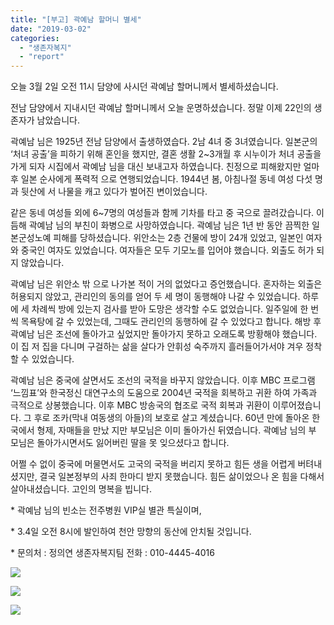 ```yaml
---
title: "[부고] 곽예남 할머니 별세"
date: "2019-03-02"
categories: 
  - "생존자복지"
  - "report"
---
```


오늘 3월 2일 오전 11시 담양에 사시던 곽예남 할머니께서 별세하셨습니다.

전남 담양에서 지내시던 곽예남 할머니께서 오늘 운명하셨습니다. 정말 이제 22인의 생존자가 남았습니다.

곽예남 님은 1925년 전남 담양에서 출생하였습다. 2남 4녀 중 3녀였습니다. 일본군의 ‘처녀 공출’을 피하기 위해 혼인을 했지만, 결혼 생활 2~3개월 후 시누이가 처녀 공출을 가게 되자 시집에서 곽예남 님을 대신 보내고자 하였습니다. 친정으로 피해왔지만 얼마 후 일본 순사에게 폭력적 으로 연행되었습니다. 1944년 봄, 아침나절 동네 여성 다섯 명과 뒷산에 서 나물을 캐고 있다가 벌어진 변이었습니다.

같은 동네 여성들 외에 6~7명의 여성들과 함께 기차를 타고 중 국으로 끌려갔습니다. 이듬해 곽예남 님의 부친이 화병으로 사망하였습니다. 곽예남 님은 1년 반 동안 끔찍한 일본군성노예 피해를 당하셨습니다. 위안소는 2층 건물에 방이 24개 있었고, 일본인 여자와 중국인 여자도 있었습니다. 여자들은 모두 기모노를 입어야 했습니다. 외출도 허가 되지 않았습니다.

곽예남 님은 위안소 밖 으로 나가본 적이 거의 없었다고 증언했습니다. 혼자하는 외출은 허용되지 않았고, 관리인의 동의를 얻어 두 세 명이 동행해야 나갈 수 있었습니다. 하루에 세 차례씩 방에 있는지 검사를 받아 도망은 생각할 수도 없었습니다. 일주일에 한 번씩 목욕탕에 갈 수 있었는데, 그때도 관리인의 동행하에 갈 수 있었다고 합니다. 해방 후 곽예남 님은 조선에 돌아가고 싶었지만 돌아가지 못하고 오래도록 방황해야 했습니다. 이 집 저 집을 다니며 구걸하는 삶을 살다가 안휘성 숙주까지 흘러들어가서야 겨우 정착할 수 있었습니다.

곽예남 님은 중국에 살면서도 조선의 국적을 바꾸지 않았습니다. 이후 MBC 프로그램 ‘느낌표’와 한국정신 대연구소의 도움으로 2004년 국적을 회복하고 귀환 하여 가족과 극적으로 상봉했습니다. 이후 MBC 방송국의 협조로 국적 회복과 귀환이 이루어졌습니다. 그 후로 조카(막내 여동생의 아들)의 보호로 살고 계셨습니다. 60년 만에 돌아온 한국에서 형제, 자매들을 만났 지만 부모님은 이미 돌아가신 뒤였습니다. 곽예남 님의 부 모님은 돌아가시면서도 잃어버린 딸을 못 잊으셨다고 합니다.

어쩔 수 없이 중국에 머물면서도 고국의 국적을 버리지 못하고 힘든 생을 어렵게 버텨내셨지만, 결국 일본정부의 사죄 한마디 받지 못했습니다. 힘든 삶이었으나 온 힘을 다해서 살아내셨습니다. 고인의 명복을 빕니다.

\* 곽예남 님의 빈소는 전주병원 VIP실 별관 특실이며,

\* 3.4일 오전 8시에 발인하여 천안 망향의 동산에 안치될 것입니다.

\* 문의처 : 정의연 생존자복지팀 전화 : 010-4445-4016

![](https://womenandwar.net/kr/wp-content/uploads/2019/03/53665535_2496643913710354_3085841016134041600_o-2-1024x680.jpg)

![](https://womenandwar.net/kr/wp-content/uploads/2019/03/52979932_2496678170373595_7994653748272037888_n-1.jpg)

![](https://womenandwar.net/kr/wp-content/uploads/2019/03/53207575_2496678000373612_3803008418927607808_n-1.jpg)
